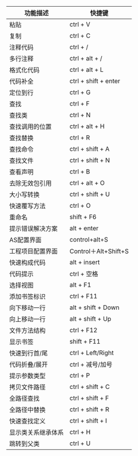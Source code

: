 
功能描述 | 快捷键
---|---
粘贴 | ctrl + V
复制 | ctrl + C
注释代码 | ctrl + /
多行注释 | ctrl + alt + /
格式化代码 | ctrl + alt + L
代码补全 | ctrl + shift + enter
定位到行 | ctrl + G
查找 | ctrl + F
查找类 | ctrl + N
查找调用的位置 | ctrl + alt + H
查找替换 | ctrl + R
查找命令 | ctrl + shift + A
查找文件 | ctrl + shift + N
查看声明 | ctrl + B
去除无效包引用 | ctrl + alt + O
大小写转换 | ctrl + shift + U
快速覆写方法 | ctrl + O
重命名 | shift + F6
提示错误解决方案 | alt + enter
AS配置界面 | control+alt+S
工程项目配置界面 | Control＋Alt+Shift+S
快速构成代码 | alt + insert
代码提示 | ctrl + 空格
选择视图 | alt + F1
添加书签标识 | ctrl + F11
向下移动一行 | alt + shift + Down
向上移动一行 | alt + shift + Up
文件方法结构 | ctrl + F12
显示书签 | shift + F11
快速到行首/尾 | ctrl + Left/Right
代码折叠/展开 | ctrl + 减号/加号
提示参数类型 | ctrl + P
拷贝文件路径 | ctrl + shift + C
全路径查找 | ctrl + shift + F
全路径中替换 | ctrl + shift + R
快速查找定义 | ctrl + shift + I
显示类关系继承体系 | ctrl + H
跳转到父类 | ctrl + U




